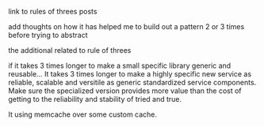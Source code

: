 link to rules of threes posts

add thoughts on how it has helped me to build out a pattern 2 or 3 times before trying to abstract

the additional related to rule of threes

if it takes 3 times longer to make a small specific library generic and reusable... It takes 3 times longer to make a highly specific new service as reliable, scalable and versitile as generic standardized service components. Make sure the specialized version provides more value than the cost of getting to the reliability and stability of tried and true.

It using memcache over some custom cache.

